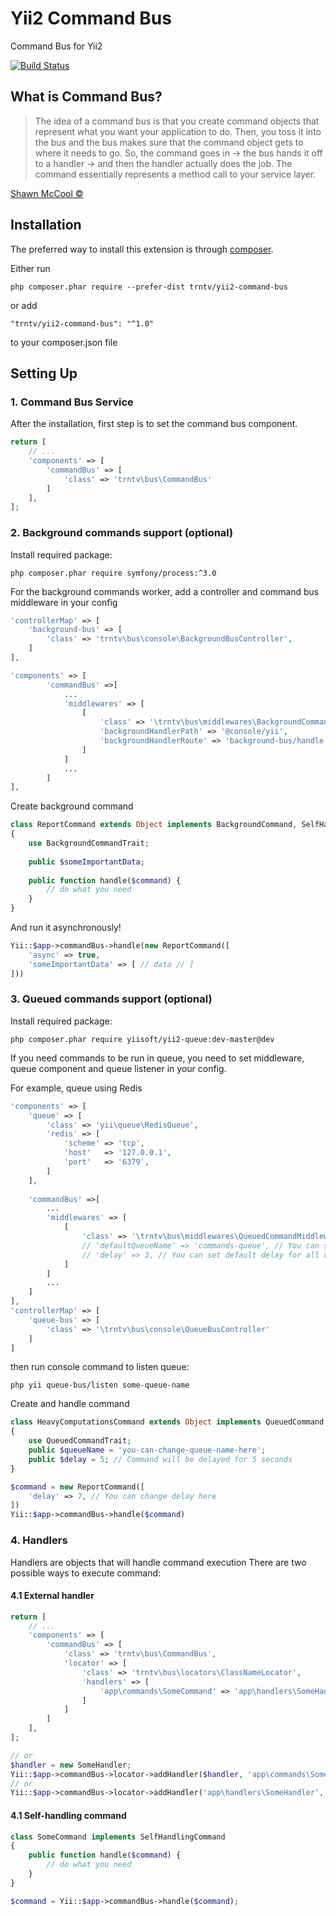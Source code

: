 # Yii2 Command Bus

Command Bus for Yii2

[![Build Status](https://travis-ci.org/trntv/yii2-command-bus.svg?branch=master)](https://travis-ci.org/trntv/yii2-command-bus)


## What is Command Bus? 
> The idea of a command bus is that you create command objects that represent what you want your application to do. 
> Then, you toss it into the bus and the bus makes sure that the command object gets to where it needs to go.
> So, the command goes in -> the bus hands it off to a handler -> and then the handler actually does the job. The command essentially represents a method call to your service layer.

[Shawn McCool ©](http://shawnmc.cool/command-bus)

## Installation

The preferred way to install this extension is through [composer](http://getcomposer.org/download/).

Either run

```
php composer.phar require --prefer-dist trntv/yii2-command-bus
```

or add
```
"trntv/yii2-command-bus": "^1.0"
```
to your composer.json file

## Setting Up

### 1. Command Bus Service
After the installation, first step is to set the command bus component.

```php
return [
    // ...
    'components' => [
        'commandBus' => [
            'class' => 'trntv\bus\CommandBus'
        ]
    ],
];
```

### 2. Background commands support (optional)
Install required package:
```
php composer.phar require symfony/process:^3.0
```

For the background commands worker, add a controller and command bus middleware in your config

```php
'controllerMap' => [
    'background-bus' => [
        'class' => 'trntv\bus\console\BackgroundBusController',
    ]
],

'components' => [
        'commandBus' =>[
            ...
            'middlewares' => [
                [
                    'class' => '\trntv\bus\middlewares\BackgroundCommandMiddleware',
                    'backgroundHandlerPath' => '@console/yii',
                    'backgroundHandlerRoute' => 'background-bus/handle',
                ]                
            ]
            ...            
        ]        
],
```

Create background command
```php
class ReportCommand extends Object implements BackgroundCommand, SelfHandlingCommand
{
    use BackgroundCommandTrait;
    
    public $someImportantData;
    
    public function handle($command) {
        // do what you need
    }
}
```
And run it asynchronously!
```php
Yii::$app->commandBus->handle(new ReportCommand([
    'async' => true,
    'someImportantData' => [ // data // ]
]))
```

### 3. Queued commands support (optional)
Install required package:

```
php composer.phar require yiisoft/yii2-queue:dev-master@dev
```

If you need commands to be run in queue, you need to set middleware, 
queue component and queue listener in your config.

For example, queue using Redis

```php
'components' => [
    'queue' => [
        'class' => 'yii\queue\RedisQueue',
        'redis' => [
            'scheme' => 'tcp',
            'host'   => '127.0.0.1',
            'port'   => '6379',
        ]
    ],
    
    'commandBus' =>[
        ...
        'middlewares' => [
            [
                'class' => '\trntv\bus\middlewares\QueuedCommandMiddleware',
                // 'defaultQueueName' => 'commands-queue', // You can set default queue name
                // 'delay' => 3, // You can set default delay for all commands here
            ]                
        ]
        ...            
    ]     
],
'controllerMap' => [
    'queue-bus' => [
        'class' => '\trntv\bus\console\QueueBusController'
    ]
]
```
then run console command to listen queue:

```
php yii queue-bus/listen some-queue-name
```
Create and handle command
```php
class HeavyComputationsCommand extends Object implements QueuedCommand
{
    use QueuedCommandTrait;
    public $queueName = 'you-can-change-queue-name-here';
    public $delay = 5; // Command will be delayed for 5 seconds
}

$command = new ReportCommand([
    'delay' => 7, // You can change delay here
])
Yii::$app->commandBus->handle($command)
```

### 4. Handlers
Handlers are objects that will handle command execution
There are two possible ways to execute command:
#### 4.1 External handler 
```php
return [
    // ...
    'components' => [
        'commandBus' => [
            'class' => 'trntv\bus\CommandBus',
            'locator' => [
                'class' => 'trntv\bus\locators\ClassNameLocator',
                'handlers' => [
                    'app\commands\SomeCommand' => 'app\handlers\SomeHandler'
                ]
            ]
        ]
    ],
];

// or
$handler = new SomeHandler;
Yii::$app->commandBus->locator->addHandler($handler, 'app\commands\SomeCommand');
// or
Yii::$app->commandBus->locator->addHandler('app\handlers\SomeHandler', 'app\commands\SomeCommand');
```
#### 4.1 Self-handling command
```php
class SomeCommand implements SelfHandlingCommand
{
    public function handle($command) {
        // do what you need
    }
}

$command = Yii::$app->commandBus->handle($command);
```
